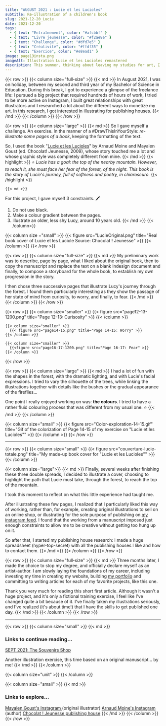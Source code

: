 ```yaml
---
title: "AUGUST 2021 : Lucie et les Lucioles"
subtitle: Re-illustration of a children's book
slug: 2021-12-20_Lucie
date: 2021-12-20
tags:
  - { text: "Entraînement", color: "#afcbbf" }
  - { text: "Livre jeunesse", color: "#f2ae8e" }
  - { text: "Challenge", color: "#dfd7e5" }
  - { text: "Créativité", color: "#ffdf35" }
  - { text: "Exercice", color: "#e8ead1" }
image: page13insta.png
imageAlt: Illustration Lucie et les Lucioles remastered
description: This summer, thinking about leaving my studies for art, I gave myself a creative challenge. I worked on the children's book "Lucie et les Lucioles" by Arnaud Moine and Mayalen Goust (ed. Chocolat ! jeunesse, 2009)...
---
```


{{< row >}}
  {{< column size="full-size" >}}
     {{< md >}}
In August 2021, I was on holiday, between my second and third year of my Bachelor of Science in Education. During this break, I got to experience a glimpse of the freelance life: I pursued a big project that required hundreds of hours of work, I tried to be more active on Instagram, I built great relationships with great illustrators and I researched a lot about the different ways to monetize my art. In this research, I got interested in illustrating for publishing houses.
     {{< /md >}}
  {{< /column >}}
{{< /row >}}

{{< row >}}
  {{< column size="large" >}}
    {{< md >}}
So I gave myself a challenge. An exercise. In the manner of a #DrawThisInYourStyle: _re-illustrate some pages of a book_, keeping the formatting of the text.

So, I used the book "[Lucie et les Lucioles](https://www.chocolat-jeunesse.com/livre_jeunesse_lucie_et_les_lucioles.php)" by Arnaud Moine and Mayalen Goust (ed. Chocolat! Jeunesse, 2009), whose story touched me a lot and whose graphic style was completely different from mine.
    {{< /md >}}
    {{< highlight >}}
⭐ *Lucie has a goal: the top of the nearby mountain. However, to reach it, she must face her fear of the forest, of the night. This book is the story of Lucie's journey, full of softness and poetry, in chiaroscuro.*
    {{< /highlight >}}

    {{< md >}}
For this project, I gave myself 3 constraints. 🖍️
1. Do not use black.
2. Make a colour gradient between the pages.
3. Illustrate an older, less shy Lucy, around 10 years old.
    {{< /md >}}
  {{< /column>}}

  {{< column size ="small" >}}
    {{< figure src="LucieOriginal.png" title="Real book cover of Lucie et les Luciole Source: Chocolat ! Jeunesse" >}}
  {{< /column >}}
{{< /row >}}

{{< row >}}
  {{< column size="full-size" >}}
    {{< md >}}
My preliminary work was to describe, page by page, what I liked about the original book, then to copy the manuscript and replace the text on a blank Indesign document and finally, to compose a storyboard for the whole book, to establish my own progression in the story.

I then chose three successive pages that illustrate Lucy's journey through the forest. I found them particularly interesting as they show the passage of her state of mind from curiosity, to worry, and finally, to fear.
    {{< /md >}}
  {{< /column >}}
{{< /row >}}

{{< row >}}
    {{< column size="smaller" >}}
      {{< figure src="page12-13-1200.png" title="Page 12-13: Curisosity" >}}
    {{< /column >}}

    {{< column size="smaller" >}}
      {{< figure src="page14-15.png" title="Page 14-15: Worry" >}}
    {{< /column >}}

    {{< column size="smaller" >}}
      {{<figure src="page16-17-1200.png" title="Page 16-17: Fear" >}}
    {{< /column >}}
{{< /row >}}

{{< row >}}
  {{< column size="large" >}}
    {{< md >}}
I had a lot of fun with the shapes in the forest, with the dramatic lighting, and with Lucie's facial expressions. I tried to vary the silhouette of the trees, while linking the illustrations together with details like the bushes or the gradual appearance of the fireflies...

One point I really enjoyed working on was: **the colours**. I tried to have a rather fluid colouring process that was different from my usual one. ⭐
    {{< /md >}}
  {{< /column >}}

  {{< column size="small" >}}
    {{< figure src="Color-exploration-14-15.gif" title="Gif of the colorization of Page 14-15 of my exercise on \"Lucie et les Lucioles\"" >}}
  {{< /column >}}
{{< /row >}}

___

{{< row >}}
  {{< column size="small" >}}
      {{< figure src="couverture-lucie-totale.png" title="My made-up book cover for \"Lucie et les Lucioles\"" >}}
  {{< /column >}}

  {{< column size="large">}}
    {{< md >}}
Finally, several weeks after finishing these three double spreads, I decided to illustrate a cover, choosing to highlight the path that Lucie must take, through the forest, to reach the top of the mountain.

I took this moment to reflect on what this little experience had taught me.

After illustrating these few pages, I realized that I particularly liked this way of working, rather than, for example, creating original illustrations to sell on an online shop, or illustrating for the sole purpose of publishing on [my instagram feed](https://www.instagram.com/atelier.traviole/ "Léna Desmettre 🍓 Instagram"). I found that the working from a manuscript imposed just enough constraints to allow me to be creative without getting too hung up on it.

So after that, I started my publishing house research: I made a huge spreadsheet (hyper-top-secret) with all the publishing houses I like and how to contact them.
    {{< /md >}}
  {{< /column >}}
{{< /row >}}

{{< row >}}
  {{< column size="full-size" >}}
    {{< md >}}
Three months later, I made the choice to stop my degree, and officially declare myself as an artist-author. I am slowly laying the foundations of my career, including investing my time in creating my website, building  [my portfolio](https://ateliertraviole.fr/portfolio/ "Page portfolio sur mon site") and committing to writing articles for each of my favorite projects, like this one.

Thank you very much for reading this short first article. Although it wasn't a huge project, and it's only a fictional training exercise, I feel like I've changed quite a bit because of it. I've finally taken my illustrations seriously, and I've realized (it's about time!) that I have the skills to get published one day.
    {{< /md >}}
  {{< /column >}}
{{< /row >}}

___
{{< row >}}
  {{< column size="small" >}}
    {{< md >}}
### Links to continue reading...

[SEPT 2021: The Souvenirs Shop](https://ateliertraviole.fr/blog/2021-12-25_Souvenirs/)

Another illustration exercise, this time based on an original manuscript... by me!
    {{< /md >}}
  {{< /column >}}

  {{< column size="unit" >}}
  {{< /column >}}

  {{< column size="small" >}}
    {{< md >}}
### Links to explore...

[Mayalen Goust's Instagram ](https://www.instagram.com/mayalengoust/) (original illustrator)
[Arnaud Moine's Instagram](https://www.instagram.com/arnaudmoine/) (author)
[Chocolat ! Jeunesse publishing house](https://www.chocolat-jeunesse.com/)
    {{< /md >}}
  {{< /column >}}
{{< /row >}}
